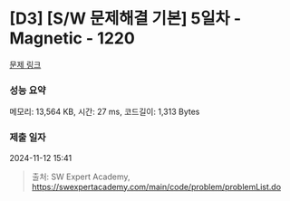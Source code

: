 # [D3] [S/W 문제해결 기본] 5일차 - Magnetic - 1220 

[문제 링크](https://swexpertacademy.com/main/code/problem/problemDetail.do?contestProbId=AV14hwZqABsCFAYD) 

### 성능 요약

메모리: 13,564 KB, 시간: 27 ms, 코드길이: 1,313 Bytes

### 제출 일자

2024-11-12 15:41



> 출처: SW Expert Academy, https://swexpertacademy.com/main/code/problem/problemList.do